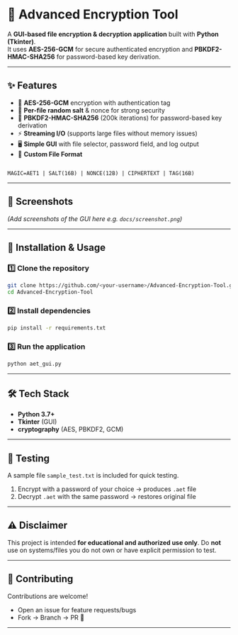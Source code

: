 # 🔐 Advanced Encryption Tool

A **GUI-based file encryption & decryption application** built with **Python (Tkinter)**.  
It uses **AES-256-GCM** for secure authenticated encryption and **PBKDF2-HMAC-SHA256** for password-based key derivation.

---

## ✨ Features

- 🔑 **AES-256-GCM** encryption with authentication tag  
- 🧂 **Per-file random salt** & nonce for strong security  
- 📡 **PBKDF2-HMAC-SHA256** (200k iterations) for password-based key derivation  
- ⚡ **Streaming I/O** (supports large files without memory issues)  
- 🖥️ **Simple GUI** with file selector, password field, and log output  
- 📂 **Custom File Format**  
```

MAGIC=AET1 | SALT(16B) | NONCE(12B) | CIPHERTEXT | TAG(16B)

````

---

## 📸 Screenshots

*(Add screenshots of the GUI here e.g. `docs/screenshot.png`)*  

---

## 🚀 Installation & Usage

### 1️⃣ Clone the repository
```bash
git clone https://github.com/<your-username>/Advanced-Encryption-Tool.git
cd Advanced-Encryption-Tool
````

### 2️⃣ Install dependencies

```bash
pip install -r requirements.txt
```

### 3️⃣ Run the application

```bash
python aet_gui.py
```

---

## 🛠️ Tech Stack

* **Python 3.7+**
* **Tkinter** (GUI)
* **cryptography** (AES, PBKDF2, GCM)

---

## 🧪 Testing

A sample file `sample_test.txt` is included for quick testing.

1. Encrypt with a password of your choice → produces `.aet` file
2. Decrypt `.aet` with the same password → restores original file

---

## ⚠️ Disclaimer

This project is intended **for educational and authorized use only**.
Do **not** use on systems/files you do not own or have explicit permission to test.

---

## 🤝 Contributing

Contributions are welcome!

* Open an issue for feature requests/bugs
* Fork → Branch → PR 🚀

---

